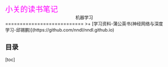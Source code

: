 <div style="text-align: left">
<font face="微软雅黑" size=5 color=#FF00FF>
  小关的读书笔记
</font> 
</div>

<center> 机器学习 </center>
===========================
>+ [学习资料-蒲公英书(神经网络与深度学习-邱锡鹏)](https://github.com/nndl/nndl.github.io)


目录
-----
[toc]